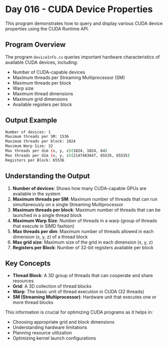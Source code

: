 # Day 016 - CUDA Device Properties

This program demonstrates how to query and display various CUDA device properties using the CUDA Runtime API.

## Program Overview

The program `deviceInfo.cu` queries important hardware characteristics of available CUDA devices, including:
- Number of CUDA-capable devices
- Maximum threads per Streaming Multiprocessor (SM)
- Maximum threads per block
- Warp size
- Maximum thread dimensions
- Maximum grid dimensions
- Available registers per block

## Output Example

```bash
Number of devices: 1 
Maximum threads per SM: 1536
Maximum threads per block: 1024
Maximum Warp Size: 32
Max threads per dim (x, y, z)(1024, 1024, 64)
Max threads per dim (x, y, z)(2147483647, 65535, 65535)
Registers per Block: 65536
```

## Understanding the Output

1. **Number of devices**: Shows how many CUDA-capable GPUs are available in the system
2. **Maximum threads per SM**: Maximum number of threads that can run simultaneously on a single Streaming Multiprocessor
3. **Maximum threads per block**: Maximum number of threads that can be launched in a single thread block
4. **Maximum Warp Size**: Number of threads in a warp (group of threads that execute in SIMD fashion)
5. **Max threads per dim**: Maximum number of threads allowed in each dimension (x, y, z) of a thread block
6. **Max grid size**: Maximum size of the grid in each dimension (x, y, z)
7. **Registers per Block**: Number of 32-bit registers available per block

## Key Concepts

- **Thread Block**: A 3D group of threads that can cooperate and share resources
- **Grid**: A 3D collection of thread blocks
- **Warp**: The basic unit of thread execution in CUDA (32 threads)
- **SM (Streaming Multiprocessor)**: Hardware unit that executes one or more thread blocks

This information is crucial for optimizing CUDA programs as it helps in:
- Choosing appropriate grid and block dimensions
- Understanding hardware limitations
- Planning resource utilization
- Optimizing kernel launch configurations
